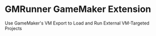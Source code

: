 # GMRunner GameMaker Extension
Use GameMaker's VM Export to Load and Run External VM-Targeted Projects
